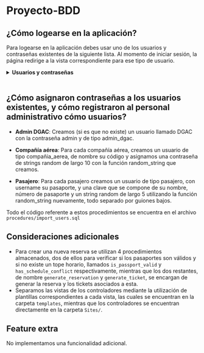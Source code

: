 # Proyecto-BDD

## ¿Cómo logearse en la aplicación?

Para logearse en la aplicación debes usar uno de los usuarios y contraseñas existentes de la siguiente lista. Al momento de iniciar sesión, la página redirige a la vista correspondiente para ese tipo de usuario.
<details>
<summary><b>Usuarios y contraseñas</b></summary>
<pre>
 id  |  nombre   |               clave                |      tipo
-----+-----------+------------------------------------+----------------
 667 | DGAC      | admin                              | admin_dgac
 668 | ADC       | aiudsUVegF                         | compañia_aerea
 669 | AZI       | gb97PALBZn                         | compañia_aerea
 670 | BTA       | VtiqSeq1if                         | compañia_aerea
 671 | COG       | d2C35dm8Qc                         | compañia_aerea
 672 | EAL       | sMqsLTul7v                         | compañia_aerea
 673 | ETA       | h7VSLQswuH                         | compañia_aerea
 674 | IBE       | hYGaM3CnL1                         | compañia_aerea
 675 | KAI       | KUv6OUDjPv                         | compañia_aerea
 676 | KEA       | rp0ZEprpjp                         | compañia_aerea
 677 | LAM       | r6H2PUuUfA                         | compañia_aerea
 678 | LAT       | 6y18BM93yW                         | compañia_aerea
 679 | LAW       | ysTDdxRRCv                         | compañia_aerea
 680 | LRC       | 7jGItOxhIb                         | compañia_aerea
 681 | LUD       | lSqEp8Kkpf                         | compañia_aerea
 682 | MPH       | 3aN9qk4CXl                         | compañia_aerea
 683 | NCY       | loTpWxVVc3                         | compañia_aerea
 684 | QAF       | QsFYYIxy1b                         | compañia_aerea
 685 | UAN       | RPvP3U6EXJ                         | compañia_aerea
 686 | UCA       | zx2bUhgzAg                         | compañia_aerea
 687 | XLE       | q4NAbxYMP9                         | compañia_aerea
 688 | V03976673 | mark_greene_V03976673_EmRRb        | pasajero
 689 | I07581924 | kelsey_powell_I07581924_16OhJ      | pasajero
 690 | F15206543 | kristen_harris_F15206543_RCKjE     | pasajero
 691 | P34583903 | kelsey_huff_P34583903_S1sGZ        | pasajero
 692 | H23592194 | ethan_gilbert_H23592194_545l7      | pasajero
 693 | C87025090 | diana_frank_C87025090_Cl5Nl        | pasajero
 694 | G15489494 | anthony_francis_G15489494_TglhS    | pasajero
 695 | J46610530 | andrew_torres_J46610530_aSOjf      | pasajero
 696 | U37349664 | diane_ritter_U37349664_sfFut       | pasajero
 697 | J86333952 | leslie_howard_J86333952_haRO4      | pasajero
 698 | R17782317 | zachary_davenport_R17782317_kMrbT  | pasajero
 699 | M25657749 | casey_bennett_M25657749_miRRY      | pasajero
 700 | T33834498 | alejandro_allen_T33834498_fivoY    | pasajero
 701 | D76513142 | victoria_brennan_D76513142_Dhhls   | pasajero
 702 | E44895667 | angela_reynolds_E44895667_gfv7S    | pasajero
 703 | N49905893 | emma_scott_N49905893_nCMcS         | pasajero
 704 | K07643594 | suzanne_goodman_K07643594_kCHa4    | pasajero
 705 | P11550487 | maria_perez_P11550487_X0GpY        | pasajero
 706 | J39937043 | danielle_johnson_J39937043_hLr5a   | pasajero
 707 | N15841852 | john_mcneil_N15841852_39gvE        | pasajero
 708 | O01507856 | james_hunter_O01507856_iEser       | pasajero
 709 | O41678476 | andrew_malone_O41678476_q27uJ      | pasajero
 710 | X49704522 | james_rojas_X49704522_22tAq        | pasajero
 711 | L94336722 | julia_watkins_L94336722_qwg7D      | pasajero
 712 | F70729457 | justin_hudson_F70729457_epPzy      | pasajero
 713 | G04408945 | robert_butler_G04408945_dYAzs      | pasajero
 714 | O04335063 | jonathan_sims_O04335063_BdpgK      | pasajero
 715 | U68917595 | paul_brown_U68917595_fn2mS         | pasajero
 716 | J46009647 | erica_ochoa_J46009647_b5cLx        | pasajero
 717 | N07672370 | kevin_wilson_N07672370_Vhoky       | pasajero
 718 | Y23187711 | vicki_ward_Y23187711_glyYl         | pasajero
 719 | Y05451726 | kathleen_johnson_Y05451726_V2I1p   | pasajero
 720 | N47846939 | john_lee_N47846939_m6sBD           | pasajero
 721 | L87663260 | heather_bolton_L87663260_jEjuH     | pasajero
 722 | I71542181 | alfred_martin_jr._I71542181_Ls3Ln  | pasajero
 723 | R10584802 | john_luna_R10584802_smgQV          | pasajero
 724 | J47009281 | susan_stewart_md_J47009281_tscf1   | pasajero
 725 | H44001820 | ann_robertson_H44001820_HkUhe      | pasajero
 726 | D39176940 | patrick_choi_D39176940_Z9i4u       | pasajero
 727 | W06120402 | adam_clark_W06120402_OxqBR         | pasajero
 728 | T72132858 | kathy_luna_T72132858_3T7XE         | pasajero
 729 | Z09262256 | joseph_wilson_Z09262256_dBX0B      | pasajero
 730 | C63211080 | brian_mitchell_C63211080_ylsEb     | pasajero
 731 | L97895867 | sarah_williams_L97895867_k0qiq     | pasajero
 732 | T59160871 | lucas_jones_T59160871_YhAap        | pasajero
 733 | Y13424296 | katherine_perez_Y13424296_B0wVr    | pasajero
 734 | V79731274 | corey_elliott_V79731274_eildi      | pasajero
 735 | Q62966391 | patricia_parker_Q62966391_D3QfB    | pasajero
 736 | O85238546 | sheri_mcdonald_O85238546_oMY54     | pasajero
 737 | N24258653 | kayla_douglas_N24258653_jdeiZ      | pasajero
 738 | J34719947 | heather_scott_J34719947_ppVrY      | pasajero
 739 | D84069297 | brittany_jones_D84069297_A9NvG     | pasajero
 740 | X66304032 | victoria_odom_X66304032_7ObJA      | pasajero
 741 | N68461604 | gary_vasquez_N68461604_wPIan       | pasajero
 742 | F89276118 | todd_wilkins_F89276118_kgcEQ       | pasajero
 743 | D64763364 | james_johnson_D64763364_c3vdX      | pasajero
 744 | F09235820 | katrina_frye_F09235820_wydXw       | pasajero
 745 | R56995721 | david_keller_R56995721_vOlxO       | pasajero
 746 | Q76465555 | isaiah_wood_Q76465555_IPEqN        | pasajero
 747 | D46250570 | michael_mcdaniel_D46250570_GBu3g   | pasajero
 748 | Z51226931 | matthew_simmons_Z51226931_BTAcB    | pasajero
 749 | I19062847 | christopher_garcia_I19062847_gYf9w | pasajero
 750 | D99418548 | alexis_smith_D99418548_t5XmU       | pasajero
 751 | L56496275 | cheryl_bolton_L56496275_oufon      | pasajero
 752 | T18212951 | joel_compton_T18212951_0nzu7       | pasajero
 753 | N55362278 | laura_marshall_N55362278_ab1cl     | pasajero
 754 | X84322989 | mr._russell_abbott_X84322989_67vLo | pasajero
 755 | C59429415 | brian_garcia_C59429415_AgsAH       | pasajero
 756 | S05106445 | gregory_andrade_S05106445_IZYHY    | pasajero
 757 | I71394677 | jessica_macias_I71394677_TDg5A     | pasajero
 758 | I63697476 | emily_sullivan_I63697476_c6aB6     | pasajero
 759 | F23633774 | amanda_ruiz_F23633774_iFbYj        | pasajero
 760 | P84627985 | meghan_davis_P84627985_Xo1MC       | pasajero
 761 | G69357980 | jerry_park_G69357980_P7iM0         | pasajero
 762 | Y88079794 | gregory_bradley_Y88079794_5L3Bt    | pasajero
 763 | Z87364523 | samantha_martin_Z87364523_q81Sx    | pasajero
 764 | Y38354449 | nicole_petty_Y38354449_lg3qh       | pasajero
 765 | J76795477 | mikayla_white_J76795477_Dj2yD      | pasajero
 766 | Y33413387 | kimberly_hansen_Y33413387_T6YAl    | pasajero
 767 | J33947155 | amanda_mccarthy_J33947155_xNHWt    | pasajero
 768 | F69466449 | jennifer_eaton_F69466449_0BBl6     | pasajero
 769 | A17367163 | jane_berger_A17367163_vm9HE        | pasajero
 770 | A40223024 | janice_smith_A40223024_Rdjd3       | pasajero
 771 | X91486662 | heather_smith_X91486662_BFvBV      | pasajero
 772 | S03830222 | amanda_andrade_S03830222_8WAHS     | pasajero
 773 | B30315997 | tina_shaw_B30315997_Nmofy          | pasajero
 774 | V39868007 | cassandra_kirby_V39868007_X74mM    | pasajero
 775 | G96421276 | alexander_martin_G96421276_Fqwmm   | pasajero
 776 | W23173820 | gabrielle_alvarez_W23173820_NIEK5  | pasajero
 777 | I78807927 | robert_kelly_I78807927_oFTtp       | pasajero
</pre>
</details>

<br/>

## ¿Cómo asignaron contraseñas a los usuarios existentes, y cómo registraron al personal administrativo cómo usuarios?

- **Admin DGAC**: Creamos (si es que no existe) un usuario llamado DGAC con la contraseña admin y de tipo admin_dgac.

- **Compañía aérea**: Para cada compañía aérea, creamos un usuario de tipo compañia_aerea, de nombre su código y asignamos una contraseña de strings random de largo 10 con la función random_string que creamos.

- **Pasajero**: Para cada pasajero creamos un usuario de tipo pasajero, con username su pasaporte, y una clave que se compone de su nombre, número de pasaporte y un string random de largo 5 utilizando la función random_string nuevamente, todo separado por guiones bajos.

 Todo el código referente a estos procedimientos se encuentra en el archivo `procedures/import_users.sql`

 ## Consideraciones adicionales
 - Para crear una nueva reserva se utilizan 4 procedimientos almacenados, dos de ellos para verificar si los pasaportes son válidos y si no existe un tope horario, llamados `is_passport_valid` y `has_schedule_conflict` respectivamente, mientras que los dos restantes, de nombre `generate_reservation` y `generate_ticket`, se encargan de generar la reserva y los tickets asociados a esta.
 - Separamos las vistas de los controladores mediante la utilización de plantillas correspondientes a cada vista, las cuales se encuentran en la carpeta `templates`, mientras que los controladores se encuentran directamente en la carpeta `Sites/`.

 ## Feature extra

 No implementamos una funcionalidad adicional.
